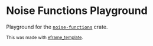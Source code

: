 # Noise Functions Playground

Playground for the [`noise-functions`](https://github.com/bluurryy/noise-functions) crate.

<sub>This was made with [eframe_template](https://github.com/emilk/eframe_template).</sub>